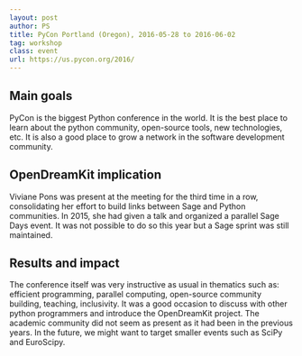 ```yaml
---
layout: post
author: PS
title: PyCon Portland (Oregon), 2016-05-28 to 2016-06-02
tag: workshop
class: event
url: https://us.pycon.org/2016/
---
```


## Main goals

 PyCon is the biggest Python conference in the world. It is the best place to learn
about the python community, open-source tools, new technologies, etc. It is also a good place
to grow a network in the software development community.

## OpenDreamKit implication

 Viviane Pons was present at the meeting for the third time in a row,
consolidating her effort to build links between Sage and Python communities. In 2015, she had given
a talk and organized a parallel Sage Days event. It was not possible to do so this year but a
Sage sprint was still maintained.

## Results and impact

 The conference itself was very instructive as usual in thematics such as:
efficient programming, parallel computing, open-source community building, teaching, inclusivity. It
was a good occasion to discuss with other python programmers and introduce the OpenDreamKit project. The academic
community did not seem as present as it had been in the previous years. In the future, we might want to
target smaller events such as SciPy and EuroScipy.

